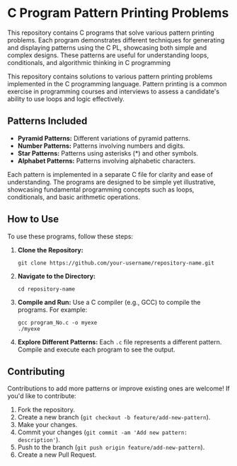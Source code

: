 
# C Program Pattern Printing Problems

This repository contains C programs that solve various pattern printing problems. Each program demonstrates different techniques for generating and displaying patterns using the C PL, showcasing both simple and complex designs. These patterns are useful for understanding loops, conditionals, and algorithmic thinking in C programming


This repository contains solutions to various pattern printing problems implemented in the C programming language. Pattern printing is a common exercise in programming courses and interviews to assess a candidate's ability to use loops and logic effectively.

## Patterns Included

- **Pyramid Patterns:** Different variations of pyramid patterns.
- **Number Patterns:** Patterns involving numbers and digits.
- **Star Patterns:** Patterns using asterisks (*) and other symbols.
- **Alphabet Patterns:** Patterns involving alphabetic characters.

Each pattern is implemented in a separate C file for clarity and ease of understanding. The programs are designed to be simple yet illustrative, showcasing fundamental programming concepts such as loops, conditionals, and basic arithmetic operations.

## How to Use

To use these programs, follow these steps:

1. **Clone the Repository:**
   ```
   git clone https://github.com/your-username/repository-name.git
   ```

2. **Navigate to the Directory:**
   ```
   cd repository-name
   ```

3. **Compile and Run:**
   Use a C compiler (e.g., GCC) to compile the programs. For example:
   ```
   gcc program_No.c -o myexe
   ./myexe
   ```

4. **Explore Different Patterns:**
   Each `.c` file represents a different pattern. Compile and execute each program to see the output.

## Contributing

Contributions to add more patterns or improve existing ones are welcome! If you'd like to contribute:

1. Fork the repository.
2. Create a new branch (`git checkout -b feature/add-new-pattern`).
3. Make your changes.
4. Commit your changes (`git commit -am 'Add new pattern: description'`).
5. Push to the branch (`git push origin feature/add-new-pattern`).
6. Create a new Pull Request.



